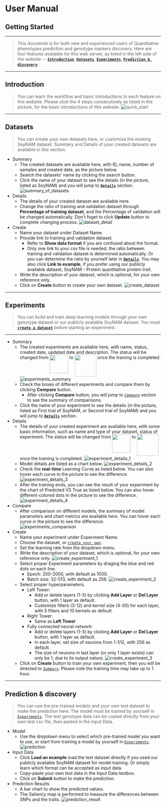 # User Manual
## Getting Started
---
> This documnet is for both new and experienced users of Quantitative phenotypes prediction and genotype markers discovery. Here are four features available for this web server, as listed in the left side of the website -- **[`Introduction`](#Introduction)**, **[`Datasets`](#Datasets)**, **[`Experiments`](#Experiments)**, **[`Prediction & discovery`](#prediction)**.
---
## Introduction
> You can learn the workflow and basic introductions to each feature on this website. Please click the 4 steps consecutively as listed in the picture, for the basic introductions of this website.
![quick_start](https://de.cyverse.org/dl/d/F2085875-FF1A-462A-8E5A-DB172E1161D3/quick_start.png)
---
## Datasets
> You can create your own datasets here, or customize the existing SoyNAM dataset. Summary and Details of your created datasets are available in this section.
+ Summary
  + The created datasets are available here, with ID, name, number of samples and created date, as the picture below.
  + Search the datasets' name by clicking the search button.
  + Click the name of your dataset to see the details (in the picture, listed as SoyNAM) and you will jump to **[`Details`](#datasetdetails)** section.
  ![summary_of_datasets](https://de.cyverse.org/dl/d/EBBD4D0C-9679-48B2-AA33-057621BBC4F1/summary_of_datasets.png)
+ <span id="datasetdetails">Details</span>
  + The details of your created dataset are available here.
  + Change the ratio of training and validation dataset through **Percentage of training dataset**, and the Percentage of validation will be changed automatically. Don't foget to click **Update** button to complete changing process.
  ![dataset_detail](https://de.cyverse.org/dl/d/E25E69DA-125E-4542-B2DD-D4EF8B6BBEAD/dataset_detail.png)
+ Create
  + Name your dataset under Dataset Name.
  + Provide link to training and validation dataset. 
    + Refer to **Show data format** if you are confused about the format.
    + Only one link to your csv file is needed, the ratio between training and validation dataset is determined automatically. Or you can determine the ratio by yourself later in **[`Details`](#datasetdetails)**. You may also click **Link to example**, if you prefer using our publicly available dataset, SoyNAM - Protein quantitative protein trait. 
  + Write the description of your dataset, which is optional, for your own reference only.
  + Click on **Create** button to create your own dataset.
![create_dataset](https://de.cyverse.org/dl/d/B11748AB-5273-41A5-AEFA-8A194AD0226B/create_dataset.png)
---
## Experiments
> You can build and train deep learning models through your own genotype dataset or our publicly available SoyNAM dataset. You must **[`create a dataset`](#Datasets)** before starting an experiment.
---
+ <span id="summary">Summary</span>
  + The created experiments are available here, with name, status, created date, updated date and description. The status will be changed from <img src="https://de.cyverse.org/dl/d/8E8EAFCF-878E-43CC-89EA-F9C6E613D992/pending.png" width="60" align="top"> to <img src="https://de.cyverse.org/dl/d/5548B421-E815-4655-9824-8CDEB1E35D9B/success.png" width="70" align="top"> once the training is completed.
  ![experiments_summary](https://de.cyverse.org/dl/d/C47AD2A2-A0FE-4300-9B59-A858D723E880/experiments_summary.png)
  + Check the boxes of different experiments and compare them by clicking **Compare** button.
    + After clicking **Compare** button, you will jump to [`Compare`](#compare) section to see the summary of comparisons.
  + Click the name of your experiment to see the details (in the picture, listed as First trial of SoyNAM, or Second trial of SoyNAM) and you will jump to **[`Details`](#experimentdetails)** section.
+ <span id="experimentdetails">Details</span>
  + The details of your created experiment are available here, with some basic information, such as name and type of your dataset, status of experiment. The status will be changed from <img src="https://de.cyverse.org/dl/d/0225DCAF-0923-4804-AD43-4B3F70EEE8B9/running.png" width="60" align="top"> to <img src="https://de.cyverse.org/dl/d/5548B421-E815-4655-9824-8CDEB1E35D9B/success.png" width="70" align="top"> once the training is completed.
  ![experiment_details_1](https://de.cyverse.org/dl/d/3905DA09-26C3-49FF-B258-B507DC494B52/experiment_details_1.png)
  + Model details are listed as a chart below.
  ![experiment_details_2](https://de.cyverse.org/dl/d/A5273DF9-6B72-4175-8639-C593A6E8375C/experiment_details_2.png)
  + Check the **real-time** Learning Curve as listed below. You can also hover each curve in the picture to see the difference.
  ![experiment_details_3](https://de.cyverse.org/dl/d/F0E3C06D-FE23-4B12-AE8B-EC5934C9C585/experiment_details_3.png)
  + After the training ends, you can see the result of your experiment by the chart of Predicted VS True as listed below. You can also hover different-colored dots in the picture to see the difference.
  ![experiment_details_4](https://de.cyverse.org/dl/d/4CCCB87A-5866-4D81-875B-58E246200A08/experiment_details_4.png)
+ <span id="compare">Compare</span>
  + After comparison on different models, the summary of model parameters and chart metrics are available here. You can hover each curve in the picture to see the difference.
  ![experiments_comparison](https://de.cyverse.org/dl/d/008FAA0B-09C8-4C0C-A064-73CF1A0255B3/experiments_comparison.png)
+ Create
  + Name your experiment under Experiment Name.
  + Choose the dataset, or [`create your own`](#Datasets). 
  + Set the learning rate from the dropdown menu.
  + Write the description of your dataset, which is optional, for your own reference only.
  ![create_experiment_1](https://de.cyverse.org/dl/d/8338E0C4-AAA5-415A-BA49-2C3ECD064441/create_experiment_1.png)
  + Select proper Experiment parameters by draging the blue and red dots on each line.
    + Epoch: 200-2000, with default as 1000.
    + Batch size: 32-513, with default as 256.
  ![create_experiment_2](https://de.cyverse.org/dl/d/19C1F51C-B90C-4732-B618-E24A2B9EA4CF/create_experiment_2.png)
  + Select proper hyperparameters.
    + Left Tower: 
      + Add or delete layers (1-3) by clicking **Add Layer** or **Del Layer** button, with 1 layer as default.
      + Customize filters (3-12) and kernel size (4-30) for each layer, with 5 filters and 10 kernels as defsult.
    + Right Tower: 
      + Same as **Left Tower**
    + Fully connected neural network:
      + Add or delete layers (1-3) by clicking **Add Layer** or **Del Layer** button, with 1 layer as default.
      + In each layer, set size of neurons from 1-512, with 256 as default.
      + The size of neurons in last layer (or only 1 layer exists) can only be 1, due to its output nature.
  ![create_experiment_3](https://de.cyverse.org/dl/d/954E37C0-871F-42BF-B34C-D2FFDB51CAE5/create_experiment_3.png)
  + Click on **Create** button to train your own experiment, then you will be directed to [`Summary`](#summary). Please note the training time may take up to 1 hour.
---
## <span id="prediction">Prediction & discovery</span>
> You can use the pre-trained models and your own test dataset to make the prediction here. The model must be trained by yourself in [`Experiments`](#Experiments). The test genotype data can be copied directly from your own test csv file, then pasted in the Input Data.
+ Model
  + Use the dropdown menu to select which pre-trained model you want to use, or start from training a model by yourself in [`Experiments`](#Experiments).
  ![prediction](https://de.cyverse.org/dl/d/B68D2CE2-4FD8-46F0-A853-6897CADA0000/prediction.png)
+ Input Data
  + Click **Load an example** load the test dataset directly if you used our publicly available SoyNAM dataset for model training. Or simply learn which format can be accepted as input data.
  + Copy-paste your own test data in the Input Data textbox.
  + Click on **Submit** button to make the prediction.
+ Prediction Results
  + A bar chart to show the predicted values.
  + The Saliency map is performed to measure the differences between SNPs and the traits.
  ![prediction_result](https://de.cyverse.org/dl/d/5958B1F9-B366-4C06-AE61-5B703925BE5F/prediction_result.png)